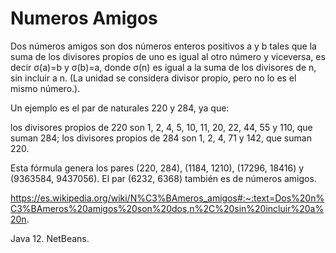 # Numeros Amigos

Dos números amigos son dos números enteros positivos a y b tales que la suma de los divisores propios de uno es igual al otro número y viceversa, es decir σ(a)=b y σ(b)=a, donde σ(n) es igual a la suma de los divisores de n, sin incluir a n. (La unidad se considera divisor propio, pero no lo es el mismo número.).

Un ejemplo es el par de naturales 220 y 284, ya que:

los divisores propios de 220 son 1, 2, 4, 5, 10, 11, 20, 22, 44, 55 y 110, que suman 284;
los divisores propios de 284 son 1, 2, 4, 71 y 142, que suman 220.

Esta fórmula genera los pares (220, 284), (1184, 1210), (17296, 18416) y (9363584, 9437056). El par (6232, 6368) también es de números amigos.

https://es.wikipedia.org/wiki/N%C3%BAmeros_amigos#:~:text=Dos%20n%C3%BAmeros%20amigos%20son%20dos,n%2C%20sin%20incluir%20a%20n.

Java 12.
NetBeans.
